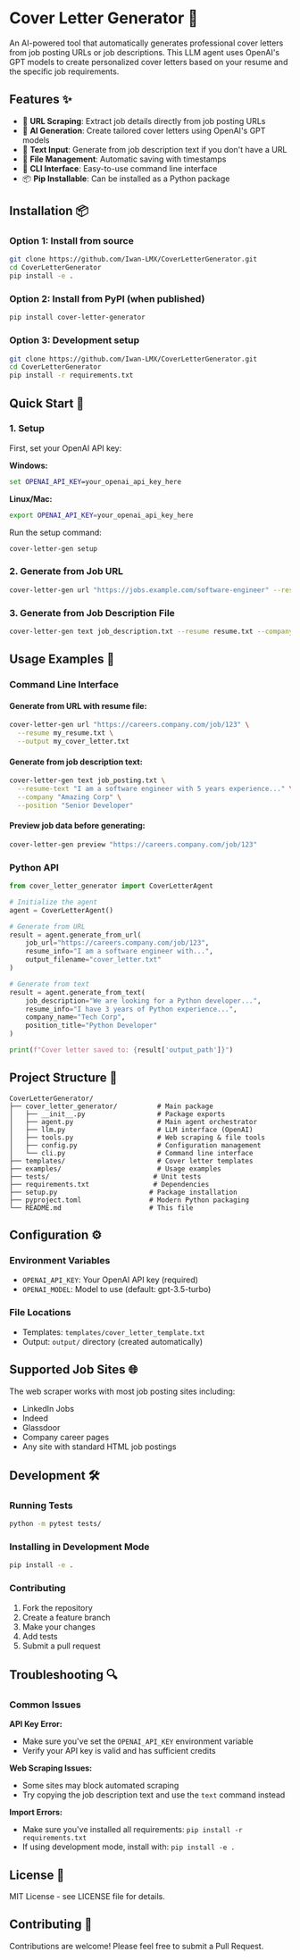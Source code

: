 # Cover Letter Generator 🤖

An AI-powered tool that automatically generates professional cover letters from job posting URLs or job descriptions. This LLM agent uses OpenAI's GPT models to create personalized cover letters based on your resume and the specific job requirements.

## Features ✨

- 🔗 **URL Scraping**: Extract job details directly from job posting URLs
- 🤖 **AI Generation**: Create tailored cover letters using OpenAI's GPT models  
- 📝 **Text Input**: Generate from job description text if you don't have a URL
- 💾 **File Management**: Automatic saving with timestamps
- 🔧 **CLI Interface**: Easy-to-use command line interface
- 📦 **Pip Installable**: Can be installed as a Python package

## Installation 📦

### Option 1: Install from source
```bash
git clone https://github.com/Iwan-LMX/CoverLetterGenerator.git
cd CoverLetterGenerator
pip install -e .
```

### Option 2: Install from PyPI (when published)
```bash
pip install cover-letter-generator
```

### Option 3: Development setup
```bash
git clone https://github.com/Iwan-LMX/CoverLetterGenerator.git
cd CoverLetterGenerator
pip install -r requirements.txt
```

## Quick Start 🚀

### 1. Setup
First, set your OpenAI API key:

**Windows:**
```cmd
set OPENAI_API_KEY=your_openai_api_key_here
```

**Linux/Mac:**
```bash
export OPENAI_API_KEY=your_openai_api_key_here
```

Run the setup command:
```bash
cover-letter-gen setup
```

### 2. Generate from Job URL
```bash
cover-letter-gen url "https://jobs.example.com/software-engineer" --resume resume.txt
```

### 3. Generate from Job Description File
```bash
cover-letter-gen text job_description.txt --resume resume.txt --company "Tech Corp" --position "Software Engineer"
```

## Usage Examples 📖

### Command Line Interface

#### Generate from URL with resume file:
```bash
cover-letter-gen url "https://careers.company.com/job/123" \
  --resume my_resume.txt \
  --output my_cover_letter.txt
```

#### Generate from job description text:
```bash
cover-letter-gen text job_posting.txt \
  --resume-text "I am a software engineer with 5 years experience..." \
  --company "Amazing Corp" \
  --position "Senior Developer"
```

#### Preview job data before generating:
```bash
cover-letter-gen preview "https://careers.company.com/job/123"
```

### Python API

```python
from cover_letter_generator import CoverLetterAgent

# Initialize the agent
agent = CoverLetterAgent()

# Generate from URL
result = agent.generate_from_url(
    job_url="https://careers.company.com/job/123",
    resume_info="I am a software engineer with...",
    output_filename="cover_letter.txt"
)

# Generate from text
result = agent.generate_from_text(
    job_description="We are looking for a Python developer...",
    resume_info="I have 3 years of Python experience...",
    company_name="Tech Corp",
    position_title="Python Developer"
)

print(f"Cover letter saved to: {result['output_path']}")
```

## Project Structure 📁

```
CoverLetterGenerator/
├── cover_letter_generator/          # Main package
│   ├── __init__.py                  # Package exports
│   ├── agent.py                     # Main agent orchestrator
│   ├── llm.py                       # LLM interface (OpenAI)
│   ├── tools.py                     # Web scraping & file tools
│   ├── config.py                    # Configuration management
│   └── cli.py                       # Command line interface
├── templates/                       # Cover letter templates
├── examples/                        # Usage examples
├── tests/                          # Unit tests
├── requirements.txt                # Dependencies
├── setup.py                       # Package installation
├── pyproject.toml                 # Modern Python packaging
└── README.md                      # This file
```

## Configuration ⚙️

### Environment Variables
- `OPENAI_API_KEY`: Your OpenAI API key (required)
- `OPENAI_MODEL`: Model to use (default: gpt-3.5-turbo)

### File Locations
- Templates: `templates/cover_letter_template.txt`
- Output: `output/` directory (created automatically)

## Supported Job Sites 🌐

The web scraper works with most job posting sites including:
- LinkedIn Jobs
- Indeed
- Glassdoor
- Company career pages
- Any site with standard HTML job postings

## Development 🛠️

### Running Tests
```bash
python -m pytest tests/
```

### Installing in Development Mode
```bash
pip install -e .
```

### Contributing
1. Fork the repository
2. Create a feature branch
3. Make your changes
4. Add tests
5. Submit a pull request

## Troubleshooting 🔍

### Common Issues

**API Key Error:**
- Make sure you've set the `OPENAI_API_KEY` environment variable
- Verify your API key is valid and has sufficient credits

**Web Scraping Issues:**
- Some sites may block automated scraping
- Try copying the job description text and use the `text` command instead

**Import Errors:**
- Make sure you've installed all requirements: `pip install -r requirements.txt`
- If using development mode, install with: `pip install -e .`

## License 📄

MIT License - see LICENSE file for details.

## Contributing 🤝

Contributions are welcome! Please feel free to submit a Pull Request.
